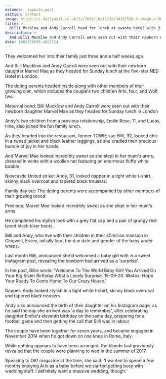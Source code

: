 ```yaml
--- 
extends: _layouts.post 
section: content 
image: https://i.dailymail.co.uk/1s/2020/10/11/18/34261556-0-image-a-58_1602437126260.jpg 
title: > 
  Billi Mucklow and Andy Carroll head for lunch at swanky hotel with 3-week-old daughter Marvel Mae 
description: > 
  And Billi Mucklow and Andy Carroll were seen out with their newborn daughter Marvel Mae as they headed for Sunday lunch at the five-star NED Hotel in London.Maternal bond: Billi Mucklow and Andy Carroll were seen out with their newborn daughter Marvel Mae as they headed for Sunday lunch in LondonAndy's two children from a previous relationship, Emilie Rose, 11, and Lucas, nine, also joined the fun family lunch.And Marvel Mae looked incredibly sweet as she slept in her mum's arms, dressed in white with a woollen hat featuring an enormous fluffy white bobble.Newcastle United striker Andy, 31, looked dapper in a tight white t-shirt, skinny black overcoat and tapered black trousers.Billi and Andy, who live with their children in their £5million mansion in Chigwell, Essex, initially kept the due date and gender of the baby under wraps. 
date: 1602476036.4027724 
--- 
```

They welcomed her into their family just three and a half weeks ago.

And Billi Mucklow and Andy Carroll were seen out with their newborn daughter Marvel Mae as they headed for Sunday lunch at the five-star NED Hotel in London.

The doting parents headed inside along with other members of their growing clan, which includes the couple's two children Arlo, four, and Wolf, two.

Maternal bond: Billi Mucklow and Andy Carroll were seen out with their newborn daughter Marvel Mae as they headed for Sunday lunch in London

Andy's two children from a previous relationship, Emilie Rose, 11, and Lucas, nine, also joined the fun family lunch.

As they headed into the restaurant, former TOWIE star Billi, 32, looked chic in a tweed jacket and black leather leggings, as she cradled their precious bundle of joy in her hands.

And Marvel Mae looked incredibly sweet as she slept in her mum's arms, dressed in white with a woollen hat featuring an enormous fluffy white bobble.

Newcastle United striker Andy, 31, looked dapper in a tight white t-shirt, skinny black overcoat and tapered black trousers.

Family day out: The doting parents were accompanied by other members of their growing brood

Precious: Marvel Mae looked incredibly sweet as she slept in her mum's arms

He completed his stylish look with a grey flat cap and a pair of grungy red-laced black biker boots.

Billi and Andy, who live with their children in their £5million mansion in Chigwell, Essex, initially kept the due date and gender of the baby under wraps.

Last month Billi, announced she'd welcomed a baby girl with in a sweet Instagram post, revealing the newborn had arrived as a 'surprise'.

In the post, Billie wrote: 'Welcome To The World Baby Girl! You Arrived On Your Big Sister Birthday What a Lovely Surprise. 15-09-20. 6lb4oz. Hope Your Ready To Come Home To Our Crazy House.'

Dapper: Andy looked stylish in a tight white t-shirt, skinny black overcoat and tapered black trousers

Andy also announced the birth of their daughter on his Instagram page, as he said the day she arrived was 'a day to remember', after celebrating daughter Emilie's eleventh birthday on the same day, preparing for a football game and then getting the call that Billi was in labour.

The couple have been together for seven years, and became engaged in November 2014 when he got down on one knee in Rome, Italy.

While nothing appears to have been arranged, the blonde had previously revealed that the couple were planning to wed in the summer of 2017.

Speaking to OK! magazine at the time, she said: 'I wanted to spend a few months enjoying Arlo as a baby before we started getting busy with wedding stuff. I definitely want a massive wedding, though.'